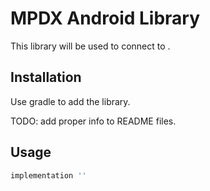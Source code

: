 # MPDX Android Library

This library will be used to connect to .

## Installation

Use gradle to add the library.

TODO: add proper info to README files.


## Usage

```groovy
implementation ''
```

